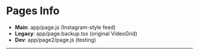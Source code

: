﻿# Pages Info

- **Main**: app/page.js (Instagram-style feed)
- **Legacy**: app/page.backup.tsx (original VideoGrid)
- **Dev**: app/page2/page.js (testing)

---

